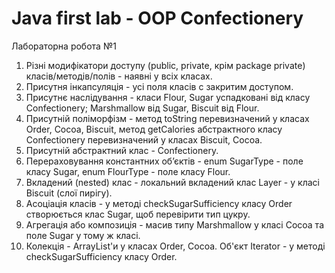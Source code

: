 # Java first lab - OOP Confectionery
Лабораторна робота №1
1. Різні модифікатори доступу (public, private, крім package private) класів/методів/полів - наявні у всіх класах.
2. Присутня інкапсуляція - усі поля класів с закритим доступом.
3. Присутнє наслідування - класи Flour, Sugar успадковані від класу Confectionery; Marshmallow від Sugar, Biscuit від Flour.
4. Присутній поліморфізм - метод toString перевизначений у класах Order, Cocoa, Biscuit, метод getCalories абстрактного класу Confectionery перевизначений у класах Biscuit, Cocoa.
5. Присутній абстрактний клас - Confectionery.
6. Перераховування константних об’єктів - enum SugarType - поле класу Sugar, enum FlourType - поле класу Flour.
7. Вкладений (nested) клас - локальний вкладений клас Layer - у класі Biscuit (слої пирігу).
8. Асоціація класів -  у методі checkSugarSufficiency класу Order створюється клас Sugar, щоб перевірити тип цукру. 
9. Агрегація або композиція - масив типу Marshmallow у класі Cocoa та поле Sugar у тому ж класі.
10. Колекція - ArrayList'и у класах Order, Cocoa. Об'єкт Iterator - у методі checkSugarSufficiency класу Order.
